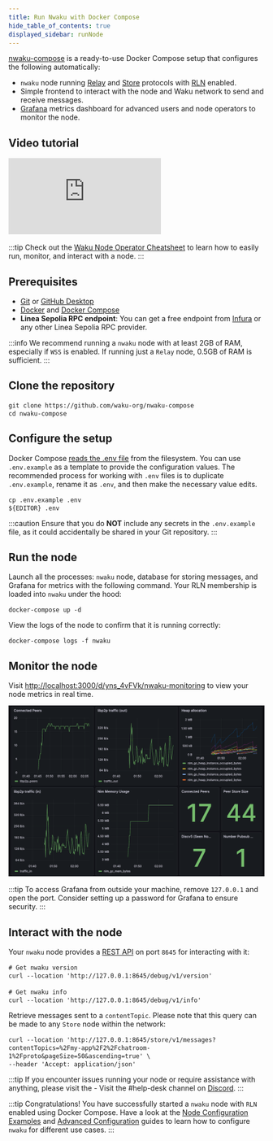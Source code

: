 ```yaml
---
title: Run Nwaku with Docker Compose
hide_table_of_contents: true
displayed_sidebar: runNode
---
```


[nwaku-compose](https://github.com/waku-org/nwaku-compose) is a ready-to-use Docker Compose setup that configures the following automatically:

- `nwaku` node running [Relay](/learn/concepts/protocols#relay) and [Store](/learn/concepts/protocols#store) protocols with [RLN](/learn/concepts/protocols#rln-relay) enabled.
- Simple frontend to interact with the node and Waku network to send and receive messages.
- [Grafana](https://grafana.com/) metrics dashboard for advanced users and node operators to monitor the node.

## Video tutorial

<div class="video-container">
  <iframe class="yt-video" src="https://www.youtube.com/embed/fs0ynLk4z0I" title="How to run a Waku node using Nwaku Compose" frameborder="0" allow="accelerometer; autoplay; clipboard-write; encrypted-media; gyroscope; picture-in-picture; web-share" allowfullscreen></iframe>
</div>

:::tip
Check out the [Waku Node Operator Cheatsheet](/Waku-NodeOperator.pdf) to learn how to easily run, monitor, and interact with a node.
:::

## Prerequisites

- [Git](https://git-scm.com/) or [GitHub Desktop](https://desktop.github.com/)
- [Docker](https://docs.docker.com/engine/install/) and [Docker Compose](https://docs.docker.com/compose/install/)
- **Linea Sepolia RPC endpoint**: You can get a free endpoint from [Infura](https://www.infura.io/) or any other Linea Sepolia RPC provider.

:::info
We recommend running a `nwaku` node with at least 2GB of RAM, especially if `WSS` is enabled. If running just a `Relay` node, 0.5GB of RAM is sufficient.
:::

## Clone the repository

```shell
git clone https://github.com/waku-org/nwaku-compose
cd nwaku-compose
```

## Configure the setup

Docker Compose [reads the .env file](https://docs.docker.com/compose/environment-variables/set-environment-variables/#additional-information-3) from the filesystem. You can use `.env.example` as a template to provide the configuration values. The recommended process for working with `.env` files is to duplicate `.env.example`, rename it as `.env`, and then make the necessary value edits.

```shell
cp .env.example .env
${EDITOR} .env
```

:::caution
Ensure that you do **NOT** include any secrets in the `.env.example` file, as it could accidentally be shared in your Git repository.
:::

## Run the node

Launch all the processes: `nwaku` node, database for storing messages, and Grafana for metrics with the following command. Your RLN membership is loaded into `nwaku` under the hood:

```shell
docker-compose up -d
```

View the logs of the node to confirm that it is running correctly:

```shell
docker-compose logs -f nwaku
```

## Monitor the node

Visit [http://localhost:3000/d/yns_4vFVk/nwaku-monitoring](http://localhost:3000/d/yns_4vFVk/nwaku-monitoring) to view your node metrics in real time.

![nwaku compose dashboard](/img/nwaku-compose-dashboard.png)

:::tip
To access Grafana from outside your machine, remove `127.0.0.1` and open the port. Consider setting up a password for Grafana to ensure security.
:::

## Interact with the node

Your `nwaku` node provides a [REST API](https://waku-org.github.io/waku-rest-api/) on port `8645` for interacting with it:

```shell
# Get nwaku version
curl --location 'http://127.0.0.1:8645/debug/v1/version'

# Get nwaku info
curl --location 'http://127.0.0.1:8645/debug/v1/info'
```

Retrieve messages sent to a `contentTopic`. Please note that this query can be made to any `Store` node within the network:

```shell
curl --location 'http://127.0.0.1:8645/store/v1/messages?contentTopics=%2Fmy-app%2F2%2Fchatroom-1%2Fproto&pageSize=50&ascending=true' \
--header 'Accept: application/json'
```

:::tip
If you encounter issues running your node or require assistance with anything, please visit the - Visit the #help-desk channel on [Discord](https://discord.waku.org/).
:::

:::tip Congratulations!
You have successfully started a `nwaku` node with `RLN` enabled using Docker Compose. Have a look at the [Node Configuration Examples](/guides/nwaku/configure-nwaku) and [Advanced Configuration](https://github.com/waku-org/nwaku-compose/blob/master/ADVANCED.md) guides to learn how to configure `nwaku` for different use cases.
:::
